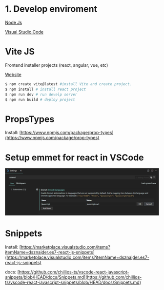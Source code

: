 # 1. Develop enviroment

[Node Js](https://nodejs.org/es/)

[Visual Studio Code](https://code.visualstudio.com/)

# Vite JS

Frontend installer projects (react, angular, vue, etc)

[Website](https://vitejs.dev/guide/)

```bash
$ npm create vite@latest #install Vite and create project.
$ npm install # install react project
$ npm run dev # run develp server
$ npm run build # deploy project
```

# PropsTypes

Install: [https://www.npmjs.com/package/prop-types](https://www.npmjs.com/package/prop-types)

# Setup emmet for react in VSCode

![Untitled](1%20Develop%20enviroment%20b57e54cafe3f49db94765b0ed53e070a/Untitled.png)

# Snippets

Install: [https://marketplace.visualstudio.com/items?itemName=dsznajder.es7-react-js-snippets](https://marketplace.visualstudio.com/items?itemName=dsznajder.es7-react-js-snippets)

docs: [https://github.com/chillios-ts/vscode-react-javascript-snippets/blob/HEAD/docs/Snippets.md](https://github.com/chillios-ts/vscode-react-javascript-snippets/blob/HEAD/docs/Snippets.md)